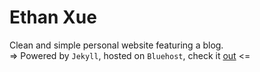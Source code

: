 # Ethan Xue

Clean and simple personal website featuring a blog.<br/>
=> Powered by `Jekyll`, hosted on `Bluehost`, check it [out](http://www.ethanxue.tech) <=
